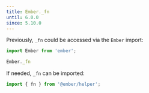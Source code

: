 ```yaml
---
title: Ember._fn
until: 6.0.0
since: 5.10.0
---
```



Previously, `_fn` could be accessed via the `Ember` import:
```js
import Ember from 'ember';

Ember._fn
```

If needed, `_fn` can be imported:
```js
import { fn } from '@ember/helper';
```
